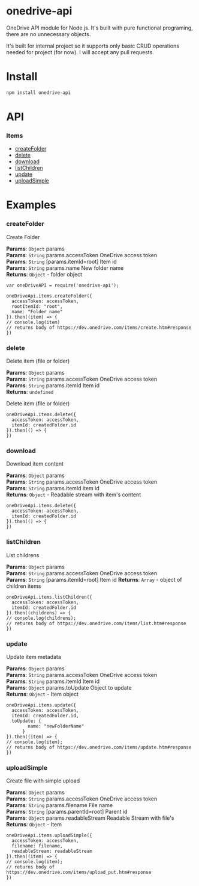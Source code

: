 # onedrive-api
OneDrive API module for Node.js. It's built with pure functional programing, there are no unnecessary objects.

It's built for internal project so it supports only basic CRUD operations needed for project (for now). I will accept any pull requests.

# Install

```sh
npm install onedrive-api
```

# API

### Items

  - [createFolder](#createFolder)
  - [delete](#delete)
  - [download](#readablepipedestbuffer)
  - [listChildren](#readablepipedestbuffer)
  - [update](#readablepipedestbuffer)
  - [uploadSimple](#readablepipedestbuffer)

# Examples
  
### createFolder

Create Folder

**Params**: <code>Object</code> params  
**Params**: <code>String</code> params.accessToken OneDrive access token  
**Params**: <code>String</code> [params.itemId=root] Item id  
**Params**: <code>String</code> params.name New folder name  
**Returns**: <code>Object</code> - folder object  

```node
var oneDriveAPI = require('onedrive-api');

oneDriveApi.items.createFolder({
  accessToken: accessToken,
  rootItemId: "root",
  name: "Folder name"
}).then((item) => {
// console.log(item)
// returns body of https://dev.onedrive.com/items/create.htm#response
})
```

### delete

Delete item (file or folder)

**Params**: <code>Object</code> params  
**Params**: <code>String</code> params.accessToken OneDrive access token  
**Params**: <code>String</code> params.itemId Item id  
**Returns**: <code>undefined</code>

Delete item (file or folder)
```node
oneDriveApi.items.delete({
  accessToken: accessToken,
  itemId: createdFolder.id
}).then(() => {
})
```

### download

Download item content

**Params**: <code>Object</code> params  
**Params**: <code>String</code> params.accessToken OneDrive access token  
**Params**: <code>String</code> params.itemId item id  
**Returns**: <code>Object</code> - Readable stream with item's content  

```node
oneDriveApi.items.delete({
  accessToken: accessToken,
  itemId: createdFolder.id
}).then(() => {
})
```

### listChildren

List childrens

**Params**: <code>Object</code> params  
**Params**: <code>String</code> params.accessToken OneDrive access token  
**Params**: <code>String</code> [params.itemId=root] Item id
**Returns**: <code>Array</code> - object of children items

```node
oneDriveApi.items.listChildren({
  accessToken: accessToken,
  itemId: createdFolder.id
}).then((childrens) => {
// console.log(childrens);
// returns body of https://dev.onedrive.com/items/list.htm#response
})
```

### update

Update item metadata

**Params**: <code>Object</code> params  
**Params**: <code>String</code> params.accessToken OneDrive access token  
**Params**: <code>String</code> params.itemId Item id  
**Params**: <code>Object</code> params.toUpdate Object to update  
**Returns**: <code>Object</code> - Item object

```node
oneDriveApi.items.update({
  accessToken: accessToken,
  itemId: createdFolder.id,
  toUpdate: {
        name: "newFolderName"
      }
}).then((item) => {
// console.log(item);
// returns body of https://dev.onedrive.com/items/update.htm#response
})
```

### uploadSimple

Create file with simple upload

**Params**: <code>Object</code> params  
**Params**: <code>String</code> params.accessToken OneDrive access token  
**Params**: <code>String</code> params.filename File name  
**Params**: <code>String</code> [params.parentId=root] Parent id  
**Params**: <code>Object</code> params.readableStream Readable Stream with file's
**Returns**: <code>Object</code> - Item  

```node
oneDriveApi.items.uploadSimple({
  accessToken: accessToken,
  filename: filename,
  readableStream: readableStream
}).then((item) => {
// console.log(item);
// returns body of https://dev.onedrive.com/items/upload_put.htm#response
})
```

